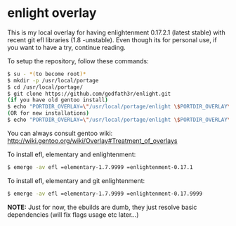 enlight overlay
===============

This is my local overlay for having enlightenment 0.17.2.1 (latest stable) with 
recent git efl libraries (1.8 -unstable). Even though its for personal use, if
you want to have a try, continue reading.

To setup the repository, follow these commands:
```bash
$ su - *(to become root)*
$ mkdir -p /usr/local/portage
$ cd /usr/local/portage/
$ git clone https://github.com/godfath3r/enlight.git
(if you have old gentoo install)
$ echo "PORTDIR_OVERLAY=\"/usr/local/portage/enlight \$PORTDIR_OVERLAY\"" >> /etc/make.conf
(OR for new installations)
$ echo "PORTDIR_OVERLAY=\"/usr/local/portage/enlight \$PORTDIR_OVERLAY\"" >> /etc/portage/make.conf 
```
You can always consult gentoo wiki:
http://wiki.gentoo.org/wiki/Overlay#Treatment_of_overlays

To install efl, elementary and enlightenment:
```bash
$ emerge -av efl =elementary-1.7.9999 =enlightenment-0.17.1
```
To install efl, elementary and git enlightenment:
```bash
$ emerge -av efl =elementary-1.7.9999 =enlightenment-0.17.9999
```

**NOTE:**
Just for now, the ebuilds are dumb, they just resolve basic dependencies 
(will fix flags usage etc later...)

